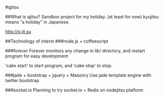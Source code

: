 #qjitsu

##What is qjitsu?
Sandbox project for my holiday. (at least for now) kyujitsu means "a holiday" in Japanese.

http://q.jit.su


##Technology of interst
###node.js + coffeescript

###forever
Forever monitors any change in lib/ directory, and restart program for easy development

'cake start' to start program, and 'cake stop' to stop.

###jade + bootstrap + jquery + Masonry
Use jade template engine with twitter bootstrap

###socket.io
Planning to try socket.io + Redis on nodejitsu platform